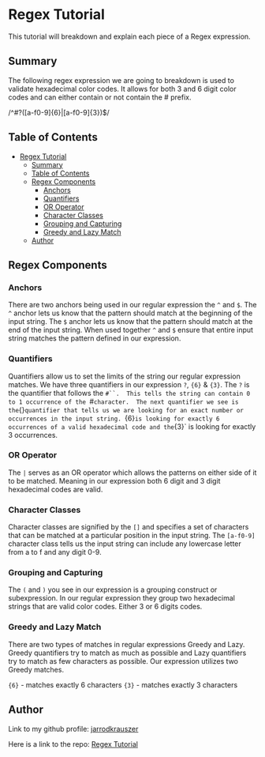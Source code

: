 # Regex Tutorial

This tutorial will breakdown and explain each piece of a Regex expression.

## Summary

The following regex expression we are going to breakdown is used to validate hexadecimal color codes. It allows for both 3 and 6 digit color codes and can either contain or not contain the # prefix.

/^#?([a-f0-9]{6}|[a-f0-9]{3})$/

## Table of Contents

- [Regex Tutorial](#regex-tutorial)
  - [Summary](#summary)
  - [Table of Contents](#table-of-contents)
  - [Regex Components](#regex-components)
    - [Anchors](#anchors)
    - [Quantifiers](#quantifiers)
    - [OR Operator](#or-operator)
    - [Character Classes](#character-classes)
    - [Grouping and Capturing](#grouping-and-capturing)
    - [Greedy and Lazy Match](#greedy-and-lazy-match)
  - [Author](#author)

## Regex Components

### Anchors

There are two anchors being used in our regular expression the `^` and `$`.  The `^` anchor lets us know that the pattern should match at the beginning of the input string.  The `$` anchor lets us know that the pattern should match at the end of the input string.  When used together `^` and `$` ensure that entire input string matches the pattern defined in our expression.

### Quantifiers

Quantifiers allow us to set the limits of the string our regular expression matches.  We have three quantifiers in our expression `?`, `{6}` & `{3}`.  The `?` is the quantifier that follows the `#``.  This tells the string can contain 0 to 1 occurrence of the `#` character.  The next quantifier we see is the `{}` quantifier that tells us we are looking for an exact number or occurrences in the input string.  `{6}` is looking for exactly 6 occurrences of a valid hexadecimal code and the `{3}` is looking for exactly 3 occurrences.  

### OR Operator

The `|` serves as an OR operator which allows the patterns on either side of it to be matched.  Meaning in our expression both 6 digit and 3 digit hexadecimal codes are valid.

### Character Classes
Character classes are signified by the `[]` and specifies a set of characters that can be matched at a particular position in the input string.  The `[a-f0-9]` character class tells us the input string can include any lowercase letter from a to f and any digit 0-9.  

### Grouping and Capturing
The `(` and `)` you see in our expression is a grouping construct or subexpression.  In our regular expression they group two hexadecimal strings that are valid color codes. Either 3 or 6 digits codes.

### Greedy and Lazy Match
There are two types of matches in regular expressions Greedy and Lazy.  Greedy quantifiers try to match as much as possible and Lazy quantifiers try to match as few characters as possible.  Our expression utilizes two Greedy matches.

`{6}` - matches exactly 6 characters
`{3}` - matches exactly 3 characters

## Author

Link to my github profile: [jarrodkrauszer](https://github.com/jarrodkrauszer)

Here is a link to the repo: [Regex Tutorial](https://github.com/jarrodkrauszer/regex_tutorial)

